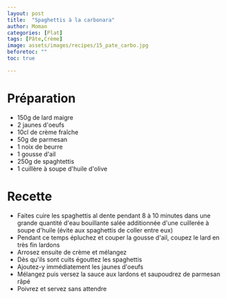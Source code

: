 ```yaml
---
layout: post
title:  "Spaghettis à la carbonara"
author: Moman
categories: [Plat]
tags: [Pâte,Crème]
image: assets/images/recipes/15_pate_carbo.jpg
beforetoc: ""
toc: true

---
```


# Préparation 
* 150g de lard maigre
* 2 jaunes d'oeufs
* 10cl de crème fraîche
* 50g de parmesan
* 1 noix de beurre
* 1 gousse d'ail
* 250g de spaghtettis
* 1 cuillère à soupe d'huile d'olive

# Recette
* Faites cuire les spaghettis al dente pendant 8 à 10 minutes dans une grande quantité d'eau bouillante salée additionnée d'une cuillerée à soupe d'huile (évite aux spaghettis de coller entre eux)
* Pendant ce temps épluchez et couper la gousse d'ail, coupez le lard en très fin lardons
* Arrosez ensuite de crème et mélangez
* Dès qu'ils sont cuits égouttez les spaghettis
* Ajoutez-y immédiatement les jaunes d'oeufs
* Mélangez puis versez la sauce aux lardons et saupoudrez de parmesan râpé
* Poivrez et servez sans attendre